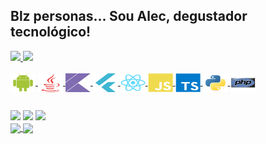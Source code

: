 ## Blz personas... Sou Alec, degustador tecnológico!
 <div>
  <a href="https://github.com/alecnsilva">
  <img height="180em" src="https://github-readme-stats.vercel.app/api?username=alecnsilva&show_icons=true&theme=nord&include_all_commits=true&count_private=true"/>
  <img height="180em" src="https://github-readme-stats.vercel.app/api/top-langs/?username=alecnsilva&layout=compact&langs_count=7&theme=nord"/>
</div>
<div style="display: inline_block"><br>
  <img align="center" alt="Alec-Android" height="30" width="40" src="https://raw.githubusercontent.com/devicons/devicon/master/icons/android/android-plain.svg">
  <img align="center" alt="Alec-Kt" height="30" width="40" src="https://raw.githubusercontent.com/devicons/devicon/master/icons/java/java-plain.svg">
  <img align="center" alt="Alec-Kt" height="30" width="40" src="https://raw.githubusercontent.com/devicons/devicon/master/icons/kotlin/kotlin-plain.svg">
  <img align="center" alt="Alec-Ftr" height="30" width="40" src="https://raw.githubusercontent.com/devicons/devicon/master/icons/flutter/flutter-plain.svg">
  <img align="center" alt="Alec-React" height="30" width="40" src="https://raw.githubusercontent.com/devicons/devicon/master/icons/react/react-original.svg">
  <img align="center" alt="Alec-Js" height="30" width="40" src="https://raw.githubusercontent.com/devicons/devicon/master/icons/javascript/javascript-plain.svg">
  <img align="center" alt="Alec-Ts" height="30" width="40" src="https://raw.githubusercontent.com/devicons/devicon/master/icons/typescript/typescript-plain.svg">
  <img align="center" alt="Alec-Py" height="30" width="40" src="https://raw.githubusercontent.com/devicons/devicon/master/icons/python/python-original.svg">
  <img align="center" alt="Alec-Php" height="30" width="40" src="https://raw.githubusercontent.com/devicons/devicon/master/icons/php/php-original.svg">
</div>

  ##

 <div> 
  <a href="https://www.youtube.com/channel/UC95BrZFqghemqnEcnm0dWfA" target="_blank"><img src="https://img.shields.io/badge/YouTube-FF0000?style=for-the-badge&logo=youtube&logoColor=white" target="_blank"></a>
  <a href = "mailto:alec.ns@pm.me"><img src="https://img.shields.io/badge/-Gmail-%23333?style=for-the-badge&logo=gmail&logoColor=white" target="_blank"></a>
  <a href="https://www.linkedin.com/in/alecnsilva/" target="_blank"><img src="https://img.shields.io/badge/-LinkedIn-%230077B5?style=for-the-badge&logo=linkedin&logoColor=white" target="_blank"></a> 
</div>
 
<a href="https://github.com/anuraghazra/github-readme-stats">
  <img align="center" src="https://github-readme-stats.vercel.app/api/pin/?username=anuraghazra&repo=github-readme-stats" />
</a>
<a href="https://github.com/anuraghazra/convoychat">
  <img align="center" src="https://github-readme-stats.vercel.app/api/pin/?username=anuraghazra&repo=convoychat" />
</a>
